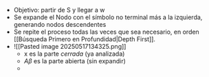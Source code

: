 * Objetivo: partir de S y llegar a w
* Se expande el Nodo con el símbolo no terminal más a la izquierda, generando nodos descendentes
* Se repite el proceso todas las veces que sea necesario, en orden [[Búsqueda Primero en Profundidad|Depth First]].
* ![[Pasted image 20250517134325.png]]
	* x es la parte *cerrada* (ya analizada)
	* $A\beta$ es la parte abierta (sin expandir)
	* 